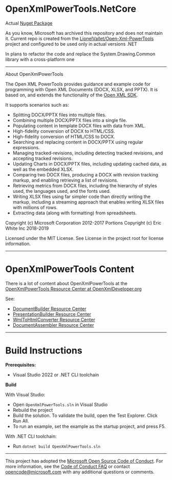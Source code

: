# OpenXmlPowerTools.NetCore

Actual [Nuget Package](https://www.nuget.org/packages/OpenXmlPowerTools.NetCore)

As you know, Microsoft has archived this repository and does not maintain it. Current repo is created from the [LionelVallet/Open-Xml-PowerTools](https://github.com/LionelVallet/Open-Xml-PowerTools) project and configured to be used only in actual versions .NET

In plans to refactor the code and replace the System.Drawing.Common library with a cross-platform one

---
About OpenXmlPowerTools

The Open XML PowerTools provides guidance and example code for programming with Open XML
Documents (DOCX, XLSX, and PPTX).  It is based on, and extends the functionality
of the [Open XML SDK](https://github.com/OfficeDev/Open-XML-SDK).

It supports scenarios such as:
- Splitting DOCX/PPTX files into multiple files.
- Combining multiple DOCX/PPTX files into a single file.
- Populating content in template DOCX files with data from XML.
- High-fidelity conversion of DOCX to HTML/CSS.
- High-fidelity conversion of HTML/CSS to DOCX.
- Searching and replacing content in DOCX/PPTX using regular expressions.
- Managing tracked-revisions, including detecting tracked revisions, and accepting tracked revisions.
- Updating Charts in DOCX/PPTX files, including updating cached data, as well as the embedded XLSX.
- Comparing two DOCX files, producing a DOCX with revision tracking markup, and enabling retrieving a list of revisions.
- Retrieving metrics from DOCX files, including the hierarchy of styles used, the languages used, and the fonts used.
- Writing XLSX files using far simpler code than directly writing the markup, including a streaming approach that
  enables writing XLSX files with millions of rows.
- Extracting data (along with formatting) from spreadsheets.

Copyright (c) Microsoft Corporation 2012-2017
Portions Copyright (c) Eric White Inc 2018-2019

Licensed under the MIT License.
See License in the project root for license information.

---

OpenXmlPowerTools Content
===========================

There is a lot of content about OpenXmlPowerTools at the [OpenXmlPowerTools Resource Center at OpenXmlDeveloper.org](http://openxmldeveloper.org/wiki/w/wiki/powertools-for-open-xml.aspx)

See:
- [DocumentBuilder Resource Center](http://www.ericwhite.com/blog/documentbuilder-developer-center/)
- [PresentationBuilder Resource Center](http://www.ericwhite.com/blog/presentationbuilder-developer-center/)
- [WmlToHtmlConverter Resource Center](http://www.ericwhite.com/blog/wmltohtmlconverter-developer-center/)
- [DocumentAssembler Resource Center](http://www.ericwhite.com/blog/documentassembler-developer-center/)

---

Build Instructions
==================

**Prerequisites:**

- Visual Studio 2022 or .NET CLI toolchain

**Build**
 
 With Visual Studio:

- Open `OpenXmlPowerTools.sln` in Visual Studio
- Rebuild the project
- Build the solution.  To validate the build, open the Test Explorer.  Click Run All.
- To run an example, set the example as the startup project, and press F5.

With .NET CLI toolchain:

- Run `dotnet build OpenXmlPowerTools.sln`

---

This project has adopted the [Microsoft Open Source Code of Conduct](https://opensource.microsoft.com/codeofconduct/). For more information, see the [Code of Conduct FAQ](https://opensource.microsoft.com/codeofconduct/faq/) or contact [opencode@microsoft.com](mailto:opencode@microsoft.com) with any additional questions or comments.
